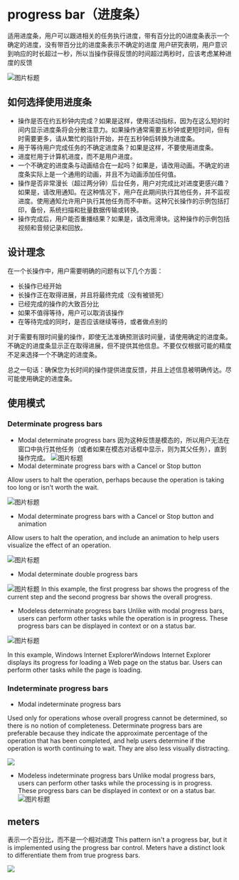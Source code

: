 #  progress bar（进度条）
适用进度条，用户可以跟进相关的任务执行进度，带有百分比的0进度条表示一个确定的进度，没有带百分比的进度条表示不确定的进度
用户研究表明，用户意识到响应的时长超过一秒，所以当操作获得反馈的时间超过两秒时，应该考虑某种进度的反馈


![图片标题](https://i-msdn.sec.s-msft.com/dynimg/IC725875.png)

## 如何选择使用进度条

 - 操作是否在约五秒钟内完成？如果是这样，使用活动指标，因为在这么短的时间内显示进度条将会分散注意力。如果操作通常需要五秒钟或更短时间，但有时需要更多，请从繁忙的指针开始，并在五秒钟后转换为进度条。
 - 用于等待用户完成任务的不确定进度条？如果是这样，不要使用进度条。
 - 进度栏用于计算机进度，而不是用户进度。
 - 一个不确定的进度条与动画结合在一起吗？如果是，请改用动画。不确定的进度条实际上是一个通用的动画，并且不为动画添加任何值。
 - 操作是否非常漫长（超过两分钟）后台任务，用户对完成比对进度更感兴趣？如果是，请改用通知。在这种情况下，用户在此期间执行其他任务，并不监视进度。使用通知允许用户执行其他任务而不中断。这种冗长操作的示例包括打印，备份，系统扫描和批量数据传输或转换。
 - 操作完成后，用户能否重播结果？如果是，请改用滑块。这种操作的示例包括视频和音频记录和回放。
 
## 设计理念
在一个长操作中，用户需要明确的问题有以下几个方面：
 - 长操作已经开始
 - 长操作正在取得进展，并且将最终完成（没有被锁死）
 - 已经完成的操作的大致百分比
 - 如果不值得等待，用户可以取消该操作
 - 在等待完成的同时，是否应该继续等待，或者做点别的


对于需要有限时间量的操作，即使无法准确预测该时间量，请使用确定的进度条。不确定的进度条显示正在取得进展，但不提供其他信息。不要仅仅根据可能的精度不足来选择一个不确定的进度条。


总之一句话：确保您为长时间的操作提供进度反馈，并且上述信息被明确传达。尽可能使用确定的进度条。

## 使用模式

### Determinate progress bars

 - Modal determinate progress bars
 因为这种反馈是模态的，所以用户无法在窗口中执行其他任务（或者如果在模态对话框中显示，则为其父任务），直到操作完成。
![图片标题](https://i-msdn.sec.s-msft.com/dynimg/IC725877.png)
 - Modal determinate progress bars with a Cancel or Stop button

  Allow users to halt the operation, perhaps because the operation is taking too long or isn't worth the wait.

 ![图片标题](https://i-msdn.sec.s-msft.com/dynimg/IC725878.png)

 - Modal determinate progress bars with a Cancel or Stop button and animation

  Allow users to halt the operation, and include an animation to help users visualize the effect of an operation.

![图片标题](https://i-msdn.sec.s-msft.com/dynimg/IC725879.png)
  

 - Modal determinate double progress bars

![图片标题](https://i-msdn.sec.s-msft.com/dynimg/IC725880.png)
In this example, the first progress bar shows the progress of the current step and the second progress bar shows the overall progress.

 - Modeless determinate progress bars
Unlike with modal progress bars, users can perform other tasks while the operation is in progress. These progress bars can be displayed in context or on a status bar.

![图片标题](https://i-msdn.sec.s-msft.com/dynimg/IC725881.png)

In this example, Windows Internet ExplorerWindows Internet Explorer displays its progress for loading a Web page on the status bar. Users can perform other tasks while the page is loading.

### Indeterminate progress bars

 - Modal indeterminate progress bars

Used only for operations whose overall progress cannot be determined, so there is no notion of completeness. Determinate progress bars are preferable because they indicate the approximate percentage of the operation that has been completed, and help users determine if the operation is worth continuing to wait. They are also less visually distracting.

![](https://i-msdn.sec.s-msft.com/dynimg/IC725882.png)

 - Modeless indeterminate progress bars
Unlike modal progress bars, users can perform other tasks while the processing is in progress. These progress bars can be displayed in context or on a status bar.
![图片标题](https://i-msdn.sec.s-msft.com/dynimg/IC725883.png)

## meters

表示一个百分比，而不是一个相对进度
This pattern isn't a progress bar, but it is implemented using the progress bar control. Meters have a distinct look to differentiate them from true progress bars.

![](https://i-msdn.sec.s-msft.com/dynimg/IC725884.png)















